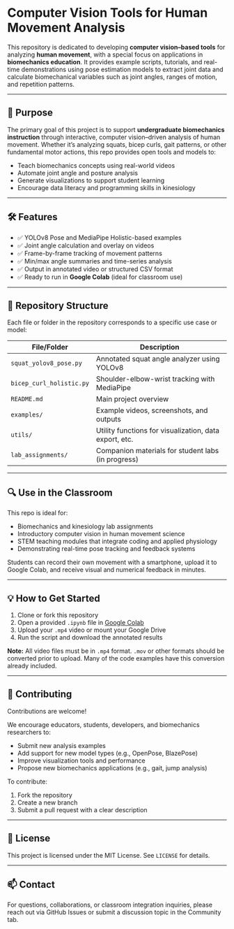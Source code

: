 # Computer Vision Tools for Human Movement Analysis

This repository is dedicated to developing **computer vision–based tools** for analyzing **human movement**, with a special focus on applications in **biomechanics education**. It provides example scripts, tutorials, and real-time demonstrations using pose estimation models to extract joint data and calculate biomechanical variables such as joint angles, ranges of motion, and repetition patterns.

---

## 🧠 Purpose

The primary goal of this project is to support **undergraduate biomechanics instruction** through interactive, computer vision–driven analysis of human movement. Whether it’s analyzing squats, bicep curls, gait patterns, or other fundamental motor actions, this repo provides open tools and models to:

- Teach biomechanics concepts using real-world videos
- Automate joint angle and posture analysis
- Generate visualizations to support student learning
- Encourage data literacy and programming skills in kinesiology

---

## 🛠️ Features

- ✅ YOLOv8 Pose and MediaPipe Holistic-based examples
- ✅ Joint angle calculation and overlay on videos
- ✅ Frame-by-frame tracking of movement patterns
- ✅ Min/max angle summaries and time-series analysis
- ✅ Output in annotated video or structured CSV format
- ✅ Ready to run in **Google Colab** (ideal for classroom use)

---

## 📂 Repository Structure

Each file or folder in the repository corresponds to a specific use case or model:

| File/Folder                        | Description |
|-----------------------------------|-------------|
| `squat_yolov8_pose.py`            | Annotated squat angle analyzer using YOLOv8 |
| `bicep_curl_holistic.py`          | Shoulder-elbow-wrist tracking with MediaPipe |
| `README.md`                       | Main project overview |
| `examples/`                       | Example videos, screenshots, and outputs |
| `utils/`                          | Utility functions for visualization, data export, etc. |
| `lab_assignments/`                | Companion materials for student labs (in progress) |

---

## 🔍 Use in the Classroom

This repo is ideal for:
- Biomechanics and kinesiology lab assignments
- Introductory computer vision in human movement science
- STEM teaching modules that integrate coding and applied physiology
- Demonstrating real-time pose tracking and feedback systems

Students can record their own movement with a smartphone, upload it to Google Colab, and receive visual and numerical feedback in minutes.

---

## 💡 How to Get Started

1. Clone or fork this repository
2. Open a provided `.ipynb` file in [Google Colab](https://colab.research.google.com/)
3. Upload your `.mp4` video or mount your Google Drive
4. Run the script and download the annotated results

**Note:** All video files must be in `.mp4` format. `.mov` or other formats should be converted prior to upload. Many of the code examples have this conversion already included.

---

## 🤝 Contributing

Contributions are welcome!

We encourage educators, students, developers, and biomechanics researchers to:
- Submit new analysis examples
- Add support for new model types (e.g., OpenPose, BlazePose)
- Improve visualization tools and performance
- Propose new biomechanics applications (e.g., gait, jump analysis)

To contribute:
1. Fork the repository
2. Create a new branch
3. Submit a pull request with a clear description

---

## 📄 License

This project is licensed under the MIT License. See `LICENSE` for details.

---

## 📫 Contact

For questions, collaborations, or classroom integration inquiries, please reach out via GitHub Issues or submit a discussion topic in the Community tab.

